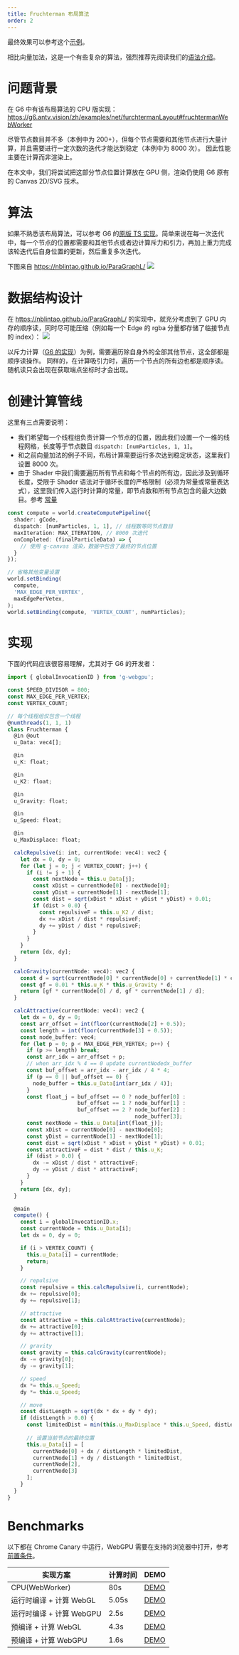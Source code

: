 ```yaml
---
title: Fruchterman 布局算法
order: 2
---
```


最终效果可以参考这个[示例](/zh/examples/tutorial/fruchterman)。

相比向量加法，这是一个有些复杂的算法，强烈推荐先阅读我们的[语法介绍](/zh/docs/api/syntax)。

# 问题背景

在 G6 中有该布局算法的 CPU 版实现：https://g6.antv.vision/zh/examples/net/furchtermanLayout#fruchtermanWebWorker

尽管节点数目并不多（本例中为 200+），但每个节点需要和其他节点进行大量计算，并且需要进行一定次数的迭代才能达到稳定（本例中为 8000 次）。 因此性能主要在计算而非渲染上。

在本文中，我们将尝试把这部分节点位置计算放在 GPU 侧，渲染仍使用 G6 原有的 Canvas 2D/SVG 技术。

# 算法

如果不熟悉该布局算法，可以参考 G6 的[原版 TS 实现](https://github.com/antvis/G6/blob/master/src/layout/fruchterman.ts)。简单来说在每一次迭代中，每一个节点的位置都需要和其他节点或者边计算斥力和引力，再加上重力完成该轮迭代后自身位置的更新，然后重复多次迭代。

下图来自 https://nblintao.github.io/ParaGraphL/
![](https://user-images.githubusercontent.com/3608471/77870416-f4aceb00-7273-11ea-82ad-3b297bd136f1.png)


# 数据结构设计

在 https://nblintao.github.io/ParaGraphL/ 的实现中，就充分考虑到了 GPU 内存的顺序读，同时尽可能压缩（例如每一个 Edge 的 rgba 分量都存储了临接节点的 index）：
![](https://user-images.githubusercontent.com/3608471/77870977-65a0d280-7275-11ea-9065-3d3588825cba.png)

以斥力计算（[G6 的实现](https://github.com/antvis/G6/blob/master/src/layout/fruchterman.ts#L209)）为例，需要遍历除自身外的全部其他节点，这全部都是顺序读操作。
同样的，在计算吸引力时，遍历一个节点的所有边也都是顺序读。
随机读只会出现在获取端点坐标时才会出现。

# 创建计算管线

这里有三点需要说明：

* 我们希望每一个线程组负责计算一个节点的位置，因此我们设置一个一维的线程网格，长度等于节点数目 `dispatch: [numParticles, 1, 1]`。
* 和之前向量加法的例子不同，布局计算需要运行多次达到稳定状态，这里我们设置 8000 次。
* 由于 Shader 中我们需要遍历所有节点和每个节点的所有边，因此涉及到循环长度，受限于 Shader 语法对于循环长度的严格限制（必须为常量或常量表达式），这里我们传入运行时计算的常量，即节点数和所有节点包含的最大边数目。参考 [常量](/zh/docs/api/syntax#常量)

```typescript
const compute = world.createComputePipeline({
  shader: gCode,
  dispatch: [numParticles, 1, 1], // 线程数等同节点数目
  maxIteration: MAX_ITERATION, // 8000 次迭代
  onCompleted: (finalParticleData) => {
    // 使用 g-canvas 渲染，数据中包含了最终的节点位置
  }
});

// 省略其他变量设置
world.setBinding(
  compute,
  'MAX_EDGE_PER_VERTEX',
  maxEdgePerVetex,
);
world.setBinding(compute, 'VERTEX_COUNT', numParticles);
```

# 实现

下面的代码应该很容易理解，尤其对于 G6 的开发者：
```typescript
import { globalInvocationID } from 'g-webgpu';

const SPEED_DIVISOR = 800;
const MAX_EDGE_PER_VERTEX;
const VERTEX_COUNT;

// 每个线程组仅包含一个线程
@numthreads(1, 1, 1)
class Fruchterman {
  @in @out
  u_Data: vec4[];

  @in
  u_K: float;

  @in
  u_K2: float;

  @in
  u_Gravity: float;

  @in
  u_Speed: float;

  @in
  u_MaxDisplace: float;

  calcRepulsive(i: int, currentNode: vec4): vec2 {
    let dx = 0, dy = 0;
    for (let j = 0; j < VERTEX_COUNT; j++) {
      if (i != j + 1) {
        const nextNode = this.u_Data[j];
        const xDist = currentNode[0] - nextNode[0];
        const yDist = currentNode[1] - nextNode[1];
        const dist = sqrt(xDist * xDist + yDist * yDist) + 0.01;
        if (dist > 0.0) {
          const repulsiveF = this.u_K2 / dist;
          dx += xDist / dist * repulsiveF;
          dy += yDist / dist * repulsiveF;
        }
      }
    }
    return [dx, dy];
  }

  calcGravity(currentNode: vec4): vec2 {
    const d = sqrt(currentNode[0] * currentNode[0] + currentNode[1] * currentNode[1]);
    const gf = 0.01 * this.u_K * this.u_Gravity * d;
    return [gf * currentNode[0] / d, gf * currentNode[1] / d];
  }

  calcAttractive(currentNode: vec4): vec2 {
    let dx = 0, dy = 0;
    const arr_offset = int(floor(currentNode[2] + 0.5));
    const length = int(floor(currentNode[3] + 0.5));
    const node_buffer: vec4;
    for (let p = 0; p < MAX_EDGE_PER_VERTEX; p++) {
      if (p >= length) break;
      const arr_idx = arr_offset + p;
      // when arr_idx % 4 == 0 update currentNodedx_buffer
      const buf_offset = arr_idx - arr_idx / 4 * 4;
      if (p == 0 || buf_offset == 0) {
        node_buffer = this.u_Data[int(arr_idx / 4)];
      }
      const float_j = buf_offset == 0 ? node_buffer[0] :
                      buf_offset == 1 ? node_buffer[1] :
                      buf_offset == 2 ? node_buffer[2] :
                                        node_buffer[3];
      const nextNode = this.u_Data[int(float_j)];
      const xDist = currentNode[0] - nextNode[0];
      const yDist = currentNode[1] - nextNode[1];
      const dist = sqrt(xDist * xDist + yDist * yDist) + 0.01;
      const attractiveF = dist * dist / this.u_K;
      if (dist > 0.0) {
        dx -= xDist / dist * attractiveF;
        dy -= yDist / dist * attractiveF;
      }
    }
    return [dx, dy];
  }

  @main
  compute() {
    const i = globalInvocationID.x;
    const currentNode = this.u_Data[i];
    let dx = 0, dy = 0;

    if (i > VERTEX_COUNT) {
      this.u_Data[i] = currentNode;
      return;
    }

    // repulsive
    const repulsive = this.calcRepulsive(i, currentNode);
    dx += repulsive[0];
    dy += repulsive[1];

    // attractive
    const attractive = this.calcAttractive(currentNode);
    dx += attractive[0];
    dy += attractive[1];

    // gravity
    const gravity = this.calcGravity(currentNode);
    dx -= gravity[0];
    dy -= gravity[1];

    // speed
    dx *= this.u_Speed;
    dy *= this.u_Speed;

    // move
    const distLength = sqrt(dx * dx + dy * dy);
    if (distLength > 0.0) {
      const limitedDist = min(this.u_MaxDisplace * this.u_Speed, distLength);
      
      // 设置当前节点的最终位置
      this.u_Data[i] = [
        currentNode[0] + dx / distLength * limitedDist,
        currentNode[1] + dy / distLength * limitedDist,
        currentNode[2],
        currentNode[3]
      ];
    }
  }
}

```

# Benchmarks

以下都在 Chrome Canary 中运行，WebGPU 需要在支持的浏览器中打开，参考 [前置条件](/zh/docs/api/compute-pipeline#前置条件)。

| 实现方案 | 计算时间 | DEMO |
| ------------- | ------------- | ------------- |
| CPU(WebWorker)  | 80s  | [DEMO](https://g6.antv.vision/zh/examples/net/furchtermanLayout#fruchtermanWebWorker) |
| 运行时编译 + 计算 WebGL  | 5.05s  | [DEMO](/zh/examples/tutorial/fruchterman) |
| 运行时编译 + 计算 WebGPU  | 2.5s  | [DEMO](/zh/examples/tutorial/fruchterman) |
| 预编译 + 计算 WebGL  | 4.3s  | [DEMO](/zh/examples/tutorial/fruchterman#precompiled) |
| 预编译 + 计算 WebGPU  | 1.6s  | [DEMO](/zh/examples/tutorial/fruchterman#precompiled) |